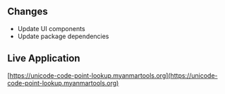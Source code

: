 ## Changes

* Update UI components
* Update package dependencies

## Live Application

[https://unicode-code-point-lookup.myanmartools.org](https://unicode-code-point-lookup.myanmartools.org)
